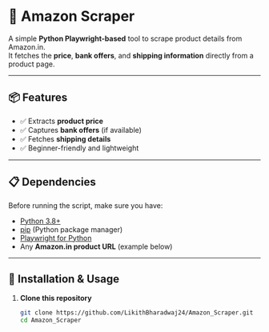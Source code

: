 # 🛒 Amazon Scraper

A simple **Python Playwright-based** tool to scrape product details from Amazon.in.  
It fetches the **price**, **bank offers**, and **shipping information** directly from a product page.

---

## 📦 Features
- ✅ Extracts **product price**
- ✅ Captures **bank offers** (if available)
- ✅ Fetches **shipping details**
- ✅ Beginner-friendly and lightweight

---

## 📋 Dependencies
Before running the script, make sure you have:

- [Python 3.8+](https://www.python.org/downloads/)
- [pip](https://pip.pypa.io/en/stable/installation/) (Python package manager)
- [Playwright for Python](https://playwright.dev/python/docs/intro)
- Any **Amazon.in product URL** (example below)

---

## 🚀 Installation & Usage

1. **Clone this repository**
   ```bash
   git clone https://github.com/LikithBharadwaj24/Amazon_Scraper.git
   cd Amazon_Scraper
